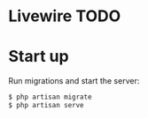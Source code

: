 # Livewire TODO

# Start up

Run migrations and start the server:

```sh
$ php artisan migrate
$ php artisan serve
```
